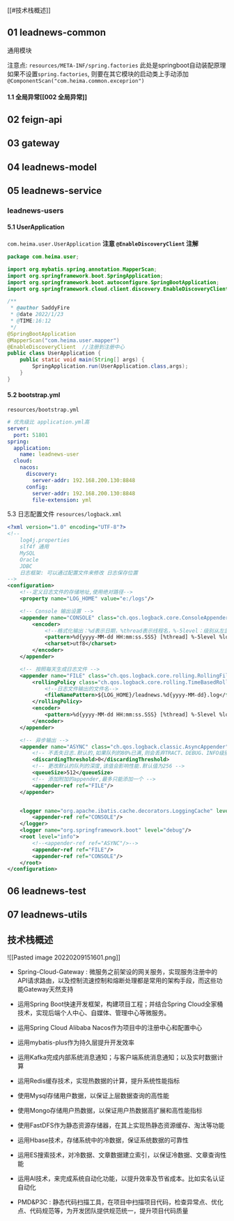 [[#技术栈概述]]

## 01 leadnews-common
通用模块

注意点: `resources/META-INF/spring.factories`
此处是springboot自动装配原理
如果不设置`spring.factories`, 则要在其它模块的启动类上手动添加`@ComponentScan("com.heima.common.exceprion")`

#### 1.1 全局异常[[002 全局异常]]

## 02 feign-api

## 03 gateway


## 04 leadnews-model
## 05 leadnews-service
### leadnews-users
#### 5.1 UserApplication
`com.heima.user.UserApplication`
**注意 `@EnableDiscoveryClient` 注解**
```java
package com.heima.user;

import org.mybatis.spring.annotation.MapperScan;
import org.springframework.boot.SpringApplication;
import org.springframework.boot.autoconfigure.SpringBootApplication;
import org.springframework.cloud.client.discovery.EnableDiscoveryClient;

/**
 * @author SaddyFire
 * @date 2022/1/23
 * @TIME:16:12
 */
@SpringBootApplication
@MapperScan("com.heima.user.mapper")
@EnableDiscoveryClient  //注册到注册中心
public class UserApplication {
    public static void main(String[] args) {
        SpringApplication.run(UserApplication.class,args);
    }
}
```

#### 5.2 bootstrap.yml
`resources/bootstrap.yml`
```yml
# 优先级比 application.yml高
server:
  port: 51801
spring:
  application:
    name: leadnews-user
  cloud:
    nacos:
      discovery:
        server-addr: 192.168.200.130:8848
      config:
        server-addr: 192.168.200.130:8848
        file-extension: yml
```

5.3 日志配置文件
`resources/logback.xml`
```xml
<?xml version="1.0" encoding="UTF-8"?>
<!--
    log4j.properties
    slf4f 通用
    MySQL
    Oracle
    JDBC
    日志框架: 可以通过配置文件来修改 日志保存位置
-->
<configuration>
    <!--定义日志文件的存储地址,使用绝对路径-->
    <property name="LOG_HOME" value="e:/logs"/>

    <!-- Console 输出设置 -->
    <appender name="CONSOLE" class="ch.qos.logback.core.ConsoleAppender">
        <encoder>
            <!--格式化输出：%d表示日期，%thread表示线程名，%-5level：级别从左显示5个字符宽度%msg：日志消息，%n是换行符-->
            <pattern>%d{yyyy-MM-dd HH:mm:ss.SSS} [%thread] %-5level %logger{36} - %msg%n</pattern>
            <charset>utf8</charset>
        </encoder>
    </appender>

    <!-- 按照每天生成日志文件 -->
    <appender name="FILE" class="ch.qos.logback.core.rolling.RollingFileAppender">
        <rollingPolicy class="ch.qos.logback.core.rolling.TimeBasedRollingPolicy">
            <!--日志文件输出的文件名-->
            <fileNamePattern>${LOG_HOME}/leadnews.%d{yyyy-MM-dd}.log</fileNamePattern>
        </rollingPolicy>
        <encoder>
            <pattern>%d{yyyy-MM-dd HH:mm:ss.SSS} [%thread] %-5level %logger{36} - %msg%n</pattern>
        </encoder>
    </appender>

    <!-- 异步输出 -->
    <appender name="ASYNC" class="ch.qos.logback.classic.AsyncAppender">
        <!-- 不丢失日志.默认的,如果队列的80%已满,则会丢弃TRACT、DEBUG、INFO级别的日志 -->
        <discardingThreshold>0</discardingThreshold>
        <!-- 更改默认的队列的深度,该值会影响性能.默认值为256 -->
        <queueSize>512</queueSize>
        <!-- 添加附加的appender,最多只能添加一个 -->
        <appender-ref ref="FILE"/>
    </appender>


    <logger name="org.apache.ibatis.cache.decorators.LoggingCache" level="DEBUG" additivity="false">
        <appender-ref ref="CONSOLE"/>
    </logger>
    <logger name="org.springframework.boot" level="debug"/>
    <root level="info">
        <!--<appender-ref ref="ASYNC"/>-->
        <appender-ref ref="FILE"/>
        <appender-ref ref="CONSOLE"/>
    </root>
</configuration>
```


## 06 leadnews-test

## 07 leadnews-utils


## 技术栈概述

![[Pasted image 20220209151601.png]]

-   Spring-Cloud-Gateway : 微服务之前架设的网关服务，实现服务注册中的API请求路由，以及控制流速控制和熔断处理都是常用的架构手段，而这些功能Gateway天然支持
    
-   运用Spring Boot快速开发框架，构建项目工程；并结合Spring Cloud全家桶技术，实现后端个人中心、自媒体、管理中心等微服务。
    
-   运用Spring Cloud Alibaba Nacos作为项目中的注册中心和配置中心
    
-   运用mybatis-plus作为持久层提升开发效率
    
-   运用Kafka完成内部系统消息通知；与客户端系统消息通知；以及实时数据计算
    
-   运用Redis缓存技术，实现热数据的计算，提升系统性能指标
    
-   使用Mysql存储用户数据，以保证上层数据查询的高性能
    
-   使用Mongo存储用户热数据，以保证用户热数据高扩展和高性能指标
    
-   使用FastDFS作为静态资源存储器，在其上实现热静态资源缓存、淘汰等功能
    
-   运用Hbase技术，存储系统中的冷数据，保证系统数据的可靠性
    
-   运用ES搜索技术，对冷数据、文章数据建立索引，以保证冷数据、文章查询性能
    
-   运用AI技术，来完成系统自动化功能，以提升效率及节省成本。比如实名认证自动化
    
-   PMD&P3C : 静态代码扫描工具，在项目中扫描项目代码，检查异常点、优化点、代码规范等，为开发团队提供规范统一，提升项目代码质量